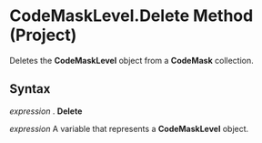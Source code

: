 
# CodeMaskLevel.Delete Method (Project)

Deletes the  **CodeMaskLevel** object from a **CodeMask** collection.


## Syntax

 _expression_ . **Delete**

 _expression_ A variable that represents a **CodeMaskLevel** object.

